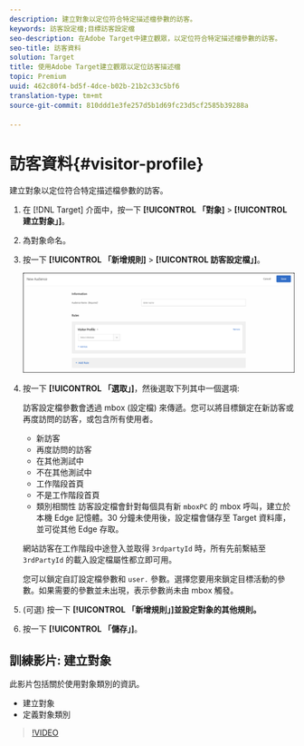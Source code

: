 ```yaml
---
description: 建立對象以定位符合特定描述檔參數的訪客。
keywords: 訪客設定檔;目標訪客設定檔
seo-description: 在Adobe Target中建立觀眾，以定位符合特定描述檔參數的訪客。
seo-title: 訪客資料
solution: Target
title: 使用Adobe Target建立觀眾以定位訪客描述檔
topic: Premium
uuid: 462c80f4-bd5f-4dce-b02b-21b2c33c5bf6
translation-type: tm+mt
source-git-commit: 810ddd1e3fe257d5b1d69fc23d5cf2585b39288a

---
```



# 訪客資料{#visitor-profile}

建立對象以定位符合特定描述檔參數的訪客。

1. 在 [!DNL Target] 介面中，按一下 **[!UICONTROL 「對象]** &gt; **[!UICONTROL 建立對象」]**。
1. 為對象命名。
1. 按一下 **[!UICONTROL 「新增規則]** &gt; **[!UICONTROL 訪客設定檔」]**。

   ![](assets/target_visitor_profile.png)

1. 按一下 **[!UICONTROL 「選取」]**，然後選取下列其中一個選項:

   訪客設定檔參數會透過 mbox (設定檔) 來傳遞。您可以將目標鎖定在新訪客或再度訪問的訪客，或包含所有使用者。

   * 新訪客
   * 再度訪問的訪客
   * 在其他測試中
   * 不在其他測試中
   * 工作階段首頁
   * 不是工作階段首頁
   * 類別相關性
   訪客設定檔會針對每個具有新 `mboxPC` 的 mbox 呼叫，建立於本機 Edge 記憶體。30 分鐘未使用後，設定檔會儲存至 Target 資料庫，並可從其他 Edge 存取。

   網站訪客在工作階段中途登入並取得 `3rdpartyId` 時，所有先前繫結至 `3rdPartyId` 的載入設定檔屬性都立即可用。

   您可以鎖定自訂設定檔參數和 `user.` 參數。選擇您要用來鎖定目標活動的參數。如果需要的參數並未出現，表示參數尚未由 mbox 觸發。

1. (可選) 按一下 **[!UICONTROL 「新增規則」]並設定對象的其他規則。**
1. 按一下 **[!UICONTROL 「儲存」]**。

## 訓練影片: 建立對象

此影片包括關於使用對象類別的資訊。

* 建立對象
* 定義對象類別

>[!VIDEO](https://video.tv.adobe.com/v/17392?captions=chi_hant)
